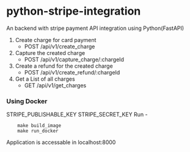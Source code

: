 # python-stripe-integration

An backend with stripe payment API integration using Python(FastAPI)

1. Create charge for card payment
   - POST /api/v1/create_charge
2. Capture the created charge
   - POST /api/v1/capture_charge/:chargeId
3. Create a refund for the created charge
   - POST /api/v1/create_refund/:chargeId
4. Get a List of all charges
   - GET /api/v1/get_charges

### Using Docker

STRIPE_PUBLISHABLE_KEY
STRIPE_SECRET_KEY
Run -

```
    make build_image
    make run_docker
```

Application is accessable in localhost:8000
